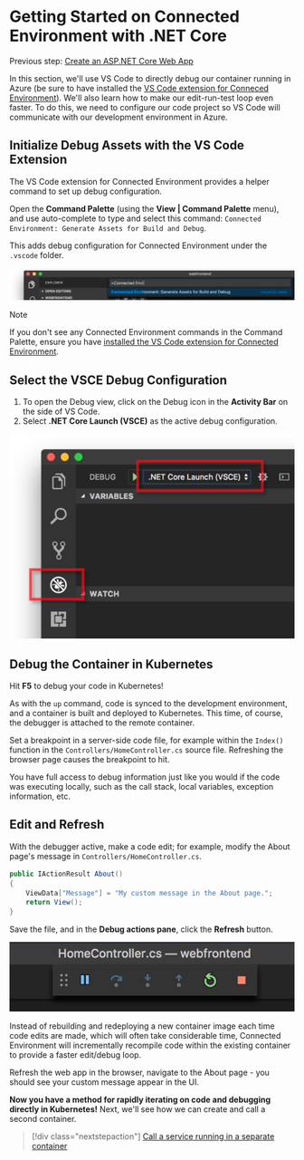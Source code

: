 # Getting Started on Connected Environment with .NET Core

Previous step: [Create an ASP.NET Core Web App](get-started-netcore-03.md)

In this section, we'll use VS Code to directly debug our container running in Azure (be sure to have installed the [VS Code extension for Conneced Environment](get-started-netcore-01.md#get-kubernetes-debugging-tools)). We'll also learn how to make our edit-run-test loop even faster. To do this, we need to configure our code project so VS Code will communicate with our development environment in Azure.

## Initialize Debug Assets with the VS Code Extension
The VS Code extension for Connected Environment provides a helper command to set up debug configuration. 

Open the **Command Palette** (using the **View | Command Palette** menu), and use auto-complete to type and select this command: `Connected Environment: Generate Assets for Build and Debug`. 

This adds debug configuration for Connected Environment under the `.vscode` folder.

![](media/vsce-command-palette.png)

> [!Note]
> If you don't see any Connected Environment commands in the Command Palette, ensure you have [installed the VS Code extension for Connected Environment](get-started-netcore-01.md#get-kubernetes-debugging-tools).


## Select the VSCE Debug Configuration
1. To open the Debug view, click on the Debug icon in the **Activity Bar** on the side of VS Code.
1. Select **.NET Core Launch (VSCE)** as the active debug configuration.

![](media/debug-configuration.png)

## Debug the Container in Kubernetes
Hit **F5** to debug your code in Kubernetes!

As with the `up` command, code is synced to the development environment, and a container is built and deployed to Kubernetes. This time, of course, the debugger is attached to the remote container.

Set a breakpoint in a server-side code file, for example within the `Index()` function in the `Controllers/HomeController.cs` source file. Refreshing the browser page causes the breakpoint to hit.

You have full access to debug information just like you would if the code was executing locally, such as the call stack, local variables, exception information, etc.

## Edit and Refresh
With the debugger active, make a code edit; for example, modify the About page's message in `Controllers/HomeController.cs`. 

```csharp
public IActionResult About()
{
    ViewData["Message"] = "My custom message in the About page.";
    return View();
}
```

Save the file, and in the **Debug actions pane**, click the **Refresh** button. 

![](media/debug-action-refresh.png)

Instead of rebuilding and redeploying a new container image each time code edits are made, which will often take considerable time, Connected Environment will incrementally recompile code within the existing container to provide a faster edit/debug loop.

Refresh the web app in the browser, navigate to the About page - you should see your custom message appear in the UI.

**Now you have a method for rapidly iterating on code and debugging directly in Kubernetes!** Next, we'll see how we can create and call a second container.

> [!div class="nextstepaction"]
> [Call a service running in a separate container](get-started-netcore-05.md)
